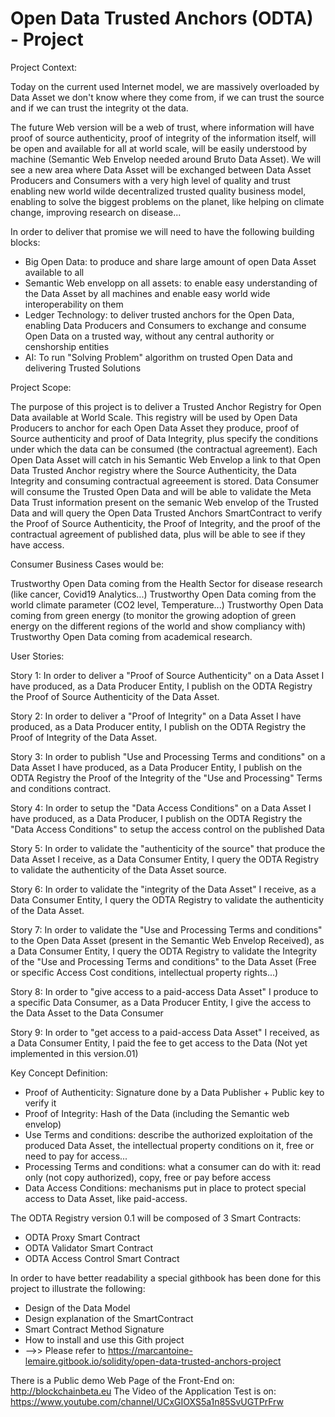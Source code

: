 # Open Data Trusted Anchors (ODTA) - Project

Project Context:

Today on the current used Internet model, we are massively overloaded by Data Asset we don't know where they come from, if we can trust the source and if we can trust the integrity ot the data.

The future Web version will be a web of trust, where information will have proof of source authenticity, proof of integrity of the information itself, will be open and available for all at world scale, will be easily understood by machine (Semantic Web Envelop needed around Bruto Data Asset). We will see a new area where Data Asset will be exchanged between Data Asset Producers and Consumers with a very high level of quality and trust enabling new world wilde decentralized trusted quality business model, enabling to solve the biggest problems on the planet, like helping on climate change, improving research on disease...

In order to deliver that promise we will need to have the following building blocks:
- Big Open Data: to produce and share large amount of open Data Asset available to all
- Semantic Web envelopp on all assets: to enable easy understanding of the Data Asset by all machines and enable easy world wide interoperability on them
- Ledger Technology: to deliver trusted anchors for the Open Data, enabling Data Producers and Consumers to exchange and consume Open Data on a trusted way, without any central authority or censhorship entities
- AI: To run "Solving Problem" algorithm on trusted Open Data and delivering Trusted Solutions

Project Scope:

The purpose of this project is to deliver a Trusted Anchor Registry for Open Data available at World Scale.
This registry will be used by Open Data Producers to anchor for each Open Data Asset they produce, proof of Source authenticity and proof of Data Integrity, plus specify the conditions under which the data can be consumed (the contractual agreement). Each Open Data Asset will catch in his Semantic Web Envelop a link to that Open Data Trusted Anchor registry where the Source Authenticity, the Data Integrity and consuming contractual agreeement is stored. Data Consumer will consume the Trusted Open Data and will be able to validate the Meta Data Trust information present on the semanic Web envelop of the Trusted Data and will query the Open Data Trusted Anchors SmartContract to verify the Proof of Source Authenticity, the Proof of Integrity, and the proof of the contractual agreement of published data, plus will be able to see if they have access.


Consumer Business Cases would be:

Trustworthy Open Data coming from the Health Sector for disease research (like cancer, Covid19 Analytics...)
Trustworthy Open Data coming from the world climate parameter (CO2 level, Temperature...)
Trustworthy Open Data coming from green energy (to monitor the growing adoption of green energy on the different regions of the world and show compliancy with)
Trustworthy Open Data coming from academical research.

User Stories:

Story 1: In order to deliver a "Proof of Source Authenticity" on a Data Asset I have produced, as a Data Producer Entity, I publish on the ODTA Registry the Proof of Source Authenticity of the Data Asset.

Story 2: In order to deliver a "Proof of Integrity" on a Data Asset I have produced, as a Data Producer entity, I publish on the ODTA Registry the Proof of Integrity of the Data Asset.

Story 3: In order to publish "Use and Processing Terms and conditions" on a Data Asset I have produced, as a Data Producer Entity, I publish on the ODTA Registry the Proof of the Integrity of the "Use and Processing" Terms and conditions contract.

Story 4: In order to setup the "Data Access Conditions" on a Data Asset I have produced, as a Data Producer, I publish on the ODTA Registry the "Data Access Conditions" to setup the access control on the published Data

Story 5: In order to validate the "authenticity of the source" that produce the Data Asset I receive, as a Data Consumer Entity, I query the ODTA Registry to validate the authenticity of the Data Asset source.

Story 6: In order to validate the "integrity of the Data Asset" I receive, as a Data Consumer Entity, I query the ODTA Registry to validate the authenticity of the Data Asset.

Story 7: In order to validate the "Use and Processing Terms and conditions" to the Open Data Asset (present in the Semantic Web Envelop Received), as a Data Consumer Entity, I query the ODTA Registry to validate the Integrity of the "Use and Processing Terms and conditions" to the Data Asset (Free or specific Access Cost conditions, intellectual property rights...)

Story 8: In order to "give access to a paid-access Data Asset" I produce to a specific Data Consumer, as a Data Producer Entity, I give the access to the Data Asset to the Data Consumer

Story 9: In order to "get access to a paid-access Data Asset" I received, as a Data Consumer Entity, I paid the fee to get access to the Data (Not yet implemented in this version.01)


Key Concept Definition:

- Proof of Authenticity: Signature done by a Data Publisher + Public key to verify it
- Proof of Integrity: Hash of the Data (including the Semantic web envelop)
- Use Terms and conditions: describe the authorized exploitation of the produced Data Asset, the intellectual property conditions on it, free or need to pay for access...
- Processing Terms and conditions: what a consumer can do with it: read only (not copy authorized), copy, free or pay before access
- Data Access Conditions: mechanisms put in place to protect special access to Data Asset, like paid-access.

The ODTA Registry version 0.1 will be composed of 3 Smart Contracts:
- ODTA Proxy Smart Contract
- ODTA Validator Smart Contract
- ODTA Access Control Smart Contract

In order to have better readability a special githbook has been done for this project to illustrate the following:
- Design of the Data Model
- Design explanation of the SmartContract
- Smart Contract Method Signature
- How to install and use this Gith project
- -->> Please refer to https://marcantoine-lemaire.gitbook.io/solidity/open-data-trusted-anchors-project 

There is a Public demo Web Page of the Front-End on: http://blockchainbeta.eu
The Video of the Application Test is on: https://www.youtube.com/channel/UCxGIOXS5a1n85SvUGTPrFrw
